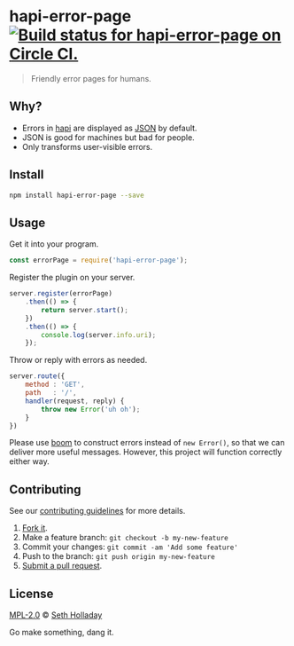 # hapi-error-page [![Build status for hapi-error-page on Circle CI.](https://img.shields.io/circleci/project/sholladay/hapi-error-page/master.svg "Circle Build Status")](https://circleci.com/gh/sholladay/hapi-error-page "Hapi Error Page Builds")

> Friendly error pages for humans.

## Why?

 - Errors in [hapi](https://hapijs.com/) are displayed as [JSON](http://www.json.org/) by default.
 - JSON is good for machines but bad for people.
 - Only transforms user-visible errors.

## Install

```sh
npm install hapi-error-page --save
```

## Usage

Get it into your program.

```js
const errorPage = require('hapi-error-page');
```

Register the plugin on your server.

```js
server.register(errorPage)
    .then(() => {
        return server.start();
    })
    .then(() => {
        console.log(server.info.uri);
    });
```

Throw or reply with errors as needed.

```js
server.route({
    method : 'GET',
    path   : '/',
    handler(request, reply) {
        throw new Error('uh oh');
    }
})
```

Please use [boom](https://github.com/hapijs/boom) to construct errors instead of `new Error()`, so that we can deliver more useful messages. However, this project will function correctly either way.

## Contributing

See our [contributing guidelines](https://github.com/sholladay/hapi-error-page/blob/master/CONTRIBUTING.md "The guidelines for participating in this project.") for more details.

1. [Fork it](https://github.com/sholladay/hapi-error-page/fork).
2. Make a feature branch: `git checkout -b my-new-feature`
3. Commit your changes: `git commit -am 'Add some feature'`
4. Push to the branch: `git push origin my-new-feature`
5. [Submit a pull request](https://github.com/sholladay/hapi-error-page/compare "Submit code to this project for review.").

## License

[MPL-2.0](https://github.com/sholladay/hapi-error-page/blob/master/LICENSE "The license for hapi-error-page.") © [Seth Holladay](http://seth-holladay.com "Author of hapi-error-page.")

Go make something, dang it.
